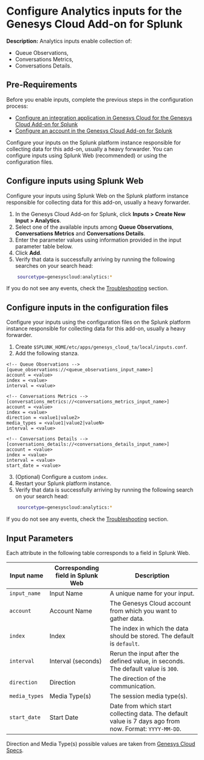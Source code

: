 # Configure Analytics inputs for the Genesys Cloud Add-on for Splunk

**Description:** Analytics inputs enable collection of:

- Queue Observations,
- Conversations Metrics,
- Conversations Details.

## Pre-Requirements

Before you enable inputs, complete the previous steps in the configuration process:

- [Configure an integration application in Genesys Cloud for the Genesys Cloud Add-on for Splunk](../ConfigureGenesysCloud/index.md)
- [Configure an account in the Genesys Cloud Add-on for Splunk](../ConfigureAccount/index.md)

Configure your inputs on the Splunk platform instance responsible for collecting data for this add-on, usually a heavy forwarder. You can configure inputs using Splunk Web (recommended) or using the configuration files.

## Configure inputs using Splunk Web

Configure your inputs using Splunk Web on the Splunk platform instance responsible for collecting data for this add-on, usually a heavy forwarder.

1. In the Genesys Cloud Add-on for Splunk, click **Inputs > Create New Input > Analytics**.
2. Select one of the available inputs among **Queue Observations**, **Conversations Metrics** and **Conversations Details**.
3. Enter the parameter values using information provided in the input parameter table below.
4. Click **Add**.
5. Verify that data is successfully arriving by running the following searches on your search head:

```bash
    sourcetype=genesyscloud:analytics:*
```

If you do not see any events, check the [Troubleshooting](../Troubleshooting/index.md) section.

## Configure inputs in the configuration files

Configure your inputs using the configuration files on the Splunk platform instance responsible for collecting data for this add-on, usually a heavy forwarder.

1. Create `$SPLUNK_HOME/etc/apps/genesys_cloud_ta/local/inputs.conf`.
2. Add the following stanza.

```
<!-- Queue Observations -->
[queue_observations://<queue_observations_input_name>]
account = <value>
index = <value>
interval = <value>

<!-- Conversations Metrics -->
[conversations_metrics://<conversations_metrics_input_name>]
account = <value>
index = <value>
direction = <value1|value2>
media_types = <value1|value2|valueN>
interval = <value>

<!-- Conversations Details -->
[conversations_details://<conversations_details_input_name>]
account = <value>
index = <value>
interval = <value>
start_date = <value>
```

3. (Optional) Configure a custom `index`.
4. Restart your Splunk platform instance.
5. Verify that data is successfully arriving by running the following search on your search head:

```bash
    sourcetype=genesyscloud:analytics:*
```

If you do not see any events, check the [Troubleshooting](../Troubleshooting/index.md) section.

## Input Parameters

Each attribute in the following table corresponds to a field in Splunk Web.

|Input name               |Corresponding field in Splunk Web | Description|
|-------------------------|----------------------------------|------------|
|`input_name`             |Input Name                        |A unique name for your input.|
|`account`                |Account Name                      |The Genesys Cloud account from which you want to gather data.|
|`index`                  |Index                             |The index in which the data should be stored. The default is <code>default</code>.|
|`interval`               |Interval (seconds)                |Rerun the input after the defined value, in seconds. The default value is <code>300</code>.|
| `direction`             |Direction                         |The direction of the communication.
| `media_types`           |Media Type(s)                     |The session media type(s).
| `start_date`            |Start Date                        |Date from which start collecting data. The default value is 7 days ago from now. Format: `YYYY-MM-DD`.

Direction and Media Type(s) possible values are taken from [Genesys Cloud Specs](https://developer.genesys.cloud/analyticsdatamanagement/analytics/aggregate/conversation-query#dimensions).